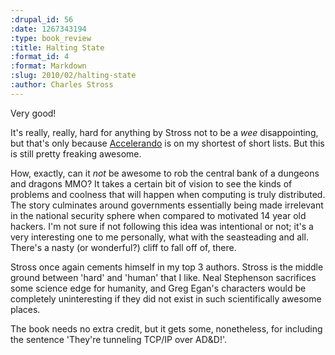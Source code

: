 ```yaml
--- 
:drupal_id: 56
:date: 1267343194
:type: book_review
:title: Halting State
:format_id: 4
:format: Markdown
:slug: 2010/02/halting-state
:author: Charles Stross
---
```

Very good!

It's really, really, hard for anything by Stross not to be a *wee* disappointing, but that's only because [Accelerando](http://www.amazon.com/Accelerando-Singularity-Charles-Stross/dp/0441014151/ref=sr_1_1?ie=UTF8&s=books&qid=1267342142&sr=8-1) is on my shortest of short lists.  But this is still pretty freaking awesome.

How, exactly, can it *not* be awesome to rob the central bank of a dungeons and dragons MMO?  It takes a certain bit of vision to see the kinds of problems and coolness that will happen when computing is truly distributed.  The story culminates around governments essentially being made irrelevant in the national security sphere when compared to motivated 14 year old hackers.  I'm not sure if not following this idea was intentional or not; it's a very interesting one to me personally, what with the seasteading and all.  There's a nasty (or wonderful?) cliff to fall off of, there. 

Stross once again cements himself in my top 3 authors.  Stross is the middle ground between 'hard' and 'human' that I like.  Neal Stephenson sacrifices some science edge for humanity, and Greg Egan's characters would be completely uninteresting if they did not exist in such scientifically awesome places.  

The book needs no extra credit, but it gets some, nonetheless, for including the sentence 'They're tunneling TCP/IP over AD&D!'.

